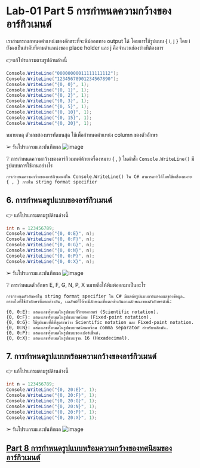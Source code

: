 # Lab-01 Part 5 การกำหนดความกว้างของอาร์กิวเมนต์

เราสามารถแกหนดตำแหน่งของอักขระที่จะพิม์ออกทาง output ได้ โดยการใช้รูปแบบ { i, j }
โดย i ยังคงเป็นลำดับที่ตามตำแหน่งของ place holder และ j คือจำนวนช่องว่างทีต้องการ

👉แก้โปรแกรมตามรูปด้านล่างนี้

```csharp
Console.WriteLine("00000000011111111112");
Console.WriteLine("12345678901234567890");
Console.WriteLine("{0, 0}", 1);
Console.WriteLine("{0, 1}", 1);
Console.WriteLine("{0, 2}", 1);
Console.WriteLine("{0, 3}", 1);
Console.WriteLine("{0, 5}", 1);
Console.WriteLine("{0, 10}", 1);
Console.WriteLine("{0, 15}", 1);
Console.WriteLine("{0, 20}", 1);
```

หมายเหตุ ตัวเลขสองบรรทัดบนสุด ใช้เพื่อกำหนดตำแหน่ง column ของตัวอักษร

➢ รันโปรแกรมและบันทึกผล
![image](https://github.com/Phetteepop/03376836-OOP-2566-Lab-01/assets/144197367/d47caffd-4011-4688-8857-e5e8a8b39322)

 
❔ การกำหนดความกว้างของอาร์กิวเมนต์ด้วยเครื่องหมาย { , } ในคำสั่ง ``Console.WriteLine()`` มีรูปแบบการใช้งานอย่างไร
```
การกำหนดความกว้างของอาร์กิวเมนต์ใน Console.WriteLine() ใน C# สามารถทำได้โดยใช้เครื่องหมาย { , } ภายใน string format specifier 
```
## 6. การกำหนดรูปแบบของอาร์กิวเมนต์

👉 แก้โปรแกรมตามรูปด้านล่างนี้

```csharp
int n = 123456789;
Console.WriteLine("{0, 0:E}", n);
Console.WriteLine("{0, 0:F}", n);
Console.WriteLine("{0, 0:G}", n);
Console.WriteLine("{0, 0:N}", n);
Console.WriteLine("{0, 0:P}", n);
Console.WriteLine("{0, 0:X}", n);
```

➢ รันโปรแกรมและบันทึกผล
![image](https://github.com/Phetteepop/03376836-OOP-2566-Lab-01/assets/144197367/a8b8c814-9e7a-49d4-bb23-24e116fb31e1)

❔  การกำหนดตัวอักษร E, F, G, N, P, X หมายถึงให้พิมพ์ออกมาเป็นอะไร
```
การกำหนดตัวอักษรใน string format specifier ใน C# มีผลต่อรูปแบบการแสดงผลของข้อมูล. ตราบใดที่ใช้ตัวอักษรที่แตกต่างกัน, ผลลัพธ์ที่ได้จะมีลักษณะที่แตกต่างกันตามลักษณะของตัวอักษรดังนี้:

{0, 0:E}: แสดงเลขทั้งหมดในรูปแบบที่วิทยาศาสตร์ (Scientific notation).
{0, 0:F}: แสดงเลขทั้งหมดในรูปแบบทศนิยม (Fixed-point notation).
{0, 0:G}: ใช้รูปแบบที่ดีที่สุดระหว่าง Scientific notation และ Fixed-point notation.
{0, 0:N}: แสดงเลขทั้งหมดในรูปแบบทศนิยมพร้อม comma separator สำหรับหลักพัน.
{0, 0:P}: แสดงเลขทั้งหมดในรูปแบบของเปอร์เซ็นต์.
{0, 0:X}: แสดงเลขทั้งหมดในรูปแบบฐาน 16 (Hexadecimal).

``` 

## 7. การกำหนดรูปแบบพร้อมความกว้างของอาร์กิวเมนต์

👉 แก้โปรแกรมตามรูปด้านล่างนี้

```csharp
int n = 123456789;
Console.WriteLine("{0, 20:E}", 1);
Console.WriteLine("{0, 20:F}", 1);
Console.WriteLine("{0, 20:G}", 1);
Console.WriteLine("{0, 20:N}", 1);
Console.WriteLine("{0, 20:P}", 1);
Console.WriteLine("{0, 20:X}", 1);
```

➢   รันโปรแกรมและบันทึกผล
![image](https://github.com/Phetteepop/03376836-OOP-2566-Lab-01/assets/144197367/d74e43c4-ce50-40c5-8615-771e7d0576c5)

## [Part 8  การกำหนดรูปแบบพร้อมความกว้างของทศนิยมของอาร์กิวเมนต์](./Lab-01-part-8.md)
